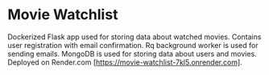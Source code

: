 # Movie Watchlist

Dockerized Flask app used for storing data about watched movies. Contains user registration with email confirmation. Rq background worker is used for sending emails. MongoDB is used for storing data about users and movies. Deployed on Render.com [https://movie-watchlist-7kl5.onrender.com].